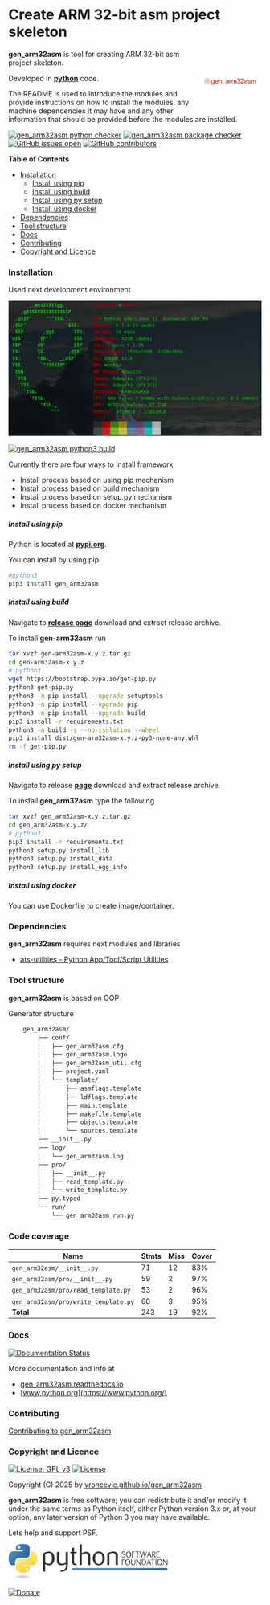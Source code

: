 # Create ARM 32-bit asm project skeleton

<img align="right" src="https://raw.githubusercontent.com/vroncevic/gen_arm32asm/dev/docs/gen_arm32asm_logo.png" width="25%">

**gen_arm32asm** is tool for creating ARM 32-bit asm project skeleton.

Developed in **[python](https://www.python.org/)** code.

The README is used to introduce the modules and provide instructions on
how to install the modules, any machine dependencies it may have and any
other information that should be provided before the modules are installed.

[![gen_arm32asm python checker](https://github.com/vroncevic/gen_arm32asm/actions/workflows/gen_arm32asm_python_checker.yml/badge.svg)](https://github.com/vroncevic/gen_arm32asm/actions/workflows/gen_arm32asm_python_checker.yml) [![gen_arm32asm package checker](https://github.com/vroncevic/gen_arm32asm/actions/workflows/gen_arm32asm_package_checker.yml/badge.svg)](https://github.com/vroncevic/gen_arm32asm/actions/workflows/gen_arm32asm_package.yml) [![GitHub issues open](https://img.shields.io/github/issues/vroncevic/gen_arm32asm.svg)](https://github.com/vroncevic/gen_arm32asm/issues) [![GitHub contributors](https://img.shields.io/github/contributors/vroncevic/gen_arm32asm.svg)](https://github.com/vroncevic/gen_arm32asm/graphs/contributors)

<!-- START doctoc generated TOC please keep comment here to allow auto update -->
<!-- DON'T EDIT THIS SECTION, INSTEAD RE-RUN doctoc TO UPDATE -->
**Table of Contents**

- [Installation](#installation)
    - [Install using pip](#install-using-pip)
    - [Install using build](#install-using-build)
    - [Install using py setup](#install-using-py-setup)
    - [Install using docker](#install-using-docker)
- [Dependencies](#dependencies)
- [Tool structure](#tool-structure)
- [Docs](#docs)
- [Contributing](#contributing)
- [Copyright and Licence](#copyright-and-licence)

<!-- END doctoc generated TOC please keep comment here to allow auto update -->

### Installation

Used next development environment

![debian linux os](https://raw.githubusercontent.com/vroncevic/gen_arm32asm/dev/docs/debtux.png)

[![gen_arm32asm python3 build](https://github.com/vroncevic/gen_arm32asm/actions/workflows/gen_arm32asm_python3_build.yml/badge.svg)](https://github.com/vroncevic/gen_arm32asm/actions/workflows/gen_arm32asm_python3_build.yml)

Currently there are four ways to install framework
* Install process based on using pip mechanism
* Install process based on build mechanism
* Install process based on setup.py mechanism
* Install process based on docker mechanism

##### Install using pip

Python is located at **[pypi.org](https://pypi.org/project/gen_arm32asm/)**.

You can install by using pip

```bash
#python3
pip3 install gen_arm32asm
```

##### Install using build

Navigate to **[release page](https://github.com/vroncevic/gen_arm32asm/releases)** download and extract release archive.

To install **gen-arm32asm** run

```bash
tar xvzf gen-arm32asm-x.y.z.tar.gz
cd gen-arm32asm-x.y.z
# python3
wget https://bootstrap.pypa.io/get-pip.py
python3 get-pip.py 
python3 -m pip install --upgrade setuptools
python3 -m pip install --upgrade pip
python3 -m pip install --upgrade build
pip3 install -r requirements.txt
python3 -m build -s --no-isolation --wheel
pip3 install dist/gen-arm32asm-x.y.z-py3-none-any.whl
rm -f get-pip.py
```

##### Install using py setup

Navigate to release **[page](https://github.com/vroncevic/gen_arm32asm/releases/)** download and extract release archive.

To install **gen_arm32asm** type the following

```bash
tar xvzf gen_arm32asm-x.y.z.tar.gz
cd gen_arm32asm-x.y.z/
# python3
pip3 install -r requirements.txt
python3 setup.py install_lib
python3 setup.py install_data
python3 setup.py install_egg_info
```

##### Install using docker

You can use Dockerfile to create image/container.

### Dependencies

**gen_arm32asm** requires next modules and libraries

* [ats-utilities - Python App/Tool/Script Utilities](https://vroncevic.github.io/gen_arm32asm)

### Tool structure

**gen_arm32asm** is based on OOP

Generator structure

```bash
    gen_arm32asm/
        ├── conf/
        │   ├── gen_arm32asm.cfg
        │   ├── gen_arm32asm.logo
        │   ├── gen_arm32asm_util.cfg
        │   ├── project.yaml
        │   └── template/
        │       ├── asmflags.template
        │       ├── ldflags.template
        │       ├── main.template
        │       ├── makefile.template
        │       ├── objects.template
        │       └── sources.template
        ├── __init__.py
        ├── log/
        │   └── gen_arm32asm.log
        ├── pro/
        │   ├── __init__.py
        │   ├── read_template.py
        │   └── write_template.py
        ├── py.typed
        └── run/
            └── gen_arm32asm_run.py
```

### Code coverage

| Name | Stmts | Miss | Cover |
|------|-------|------|-------|
| `gen_arm32asm/__init__.py` | 71 | 12 | 83% |
| `gen_arm32asm/pro/__init__.py` | 59 | 2 | 97% |
| `gen_arm32asm/pro/read_template.py` | 53 | 2 | 96% |
| `gen_arm32asm/pro/write_template.py` | 60 | 3 | 95% |
| **Total** | 243 | 19 | 92% |

### Docs

[![Documentation Status](https://readthedocs.org/projects/gen_arm32asm/badge/?version=latest)](https://gen-arm32asm.readthedocs.io/en/latest/?badge=latest)

More documentation and info at

* [gen_arm32asm.readthedocs.io](https://gen-arm32asm.readthedocs.io)
* [www.python.org](https://www.python.org/)

### Contributing

[Contributing to gen_arm32asm](CONTRIBUTING.md)

### Copyright and Licence

[![License: GPL v3](https://img.shields.io/badge/License-GPLv3-blue.svg)](https://www.gnu.org/licenses/gpl-3.0) [![License](https://img.shields.io/badge/License-Apache%202.0-blue.svg)](https://opensource.org/licenses/Apache-2.0)

Copyright (C) 2025 by [vroncevic.github.io/gen_arm32asm](https://vroncevic.github.io/gen_arm32asm/)

**gen_arm32asm** is free software; you can redistribute it and/or modify
it under the same terms as Python itself, either Python version 3.x or,
at your option, any later version of Python 3 you may have available.

Lets help and support PSF.

[![Python Software Foundation](https://raw.githubusercontent.com/vroncevic/gen_arm32asm/dev/docs/psf-logo-alpha.png)](https://www.python.org/psf/)

[![Donate](https://www.paypalobjects.com/en_US/i/btn/btn_donateCC_LG.gif)](https://www.python.org/psf/donations/)
